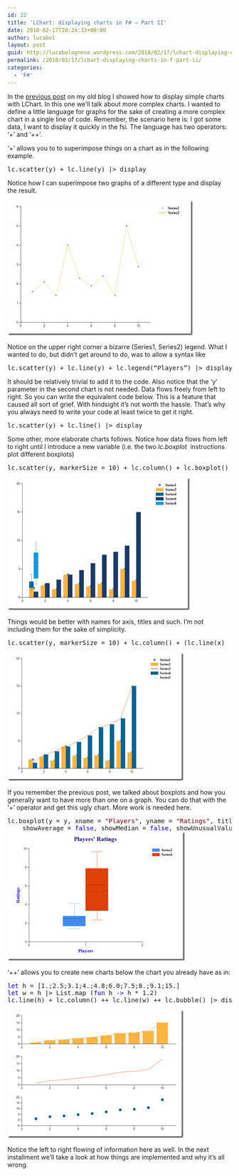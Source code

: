 ```yaml
---
id: 22
title: 'LChart: displaying charts in F# – Part II'
date: 2010-02-17T20:24:33+00:00
author: lucabol
layout: post
guid: http://lucabolognese.wordpress.com/2010/02/17/lchart-displaying-charts-in-f-part-ii/
permalink: /2010/02/17/lchart-displaying-charts-in-f-part-ii/
categories:
  - 'F#'
---
```

In the [previous post](/2010/02/17/lchart-displaying-charts-in-f-part-i) on my old blog I showed how to display simple charts with LChart. In this one we’ll talk about more complex charts. I wanted to define a little language for graphs for the sake of creating a more complex chart in a single line of code. Remember, the scenario here is: I got some data, I want to display it quickly in the fsi. The language has two operators: ‘+’ and ‘++’.

‘+’ allows you to to superimpose things on a chart as in the following example.

<pre class="code">lc.scatter(y) + lc.line(y) |&gt; display</pre>

Notice how I can superimpose two graphs of a different type and display the result.

[<img style="border-bottom:0;border-left:0;display:inline;border-top:0;border-right:0;" title="image" border="0" alt="image" src="/wp-content/uploads/2010/02/image_thumb.png" width="417" height="303" />](/wp-content/uploads/2010/02/image.png) 

Notice on the upper right corner a bizarre (Series1, Series2) legend. What I wanted to do, but didn’t get around to do, was to allow a syntax like

<pre class="code">lc.scatter(y) + lc.line(y) + lc.legend(“Players”) |&gt; display</pre>

It should be relatively trivial to add it to the code. Also notice that the ‘y’ parameter in the second chart is not needed. Data flows freely from left to right. So you can write the equivalent code below. This is a feature that caused all sort of grief. With hindsight it’s not worth the hassle. That’s why you always need to write your code at least twice to get it right.

<pre class="code">lc.scatter(y) + lc.line() |&gt; display </pre>



Some other, more elaborate charts follows. Notice how data flows from left to right until I introduce a new variable (i.e. the two _lc.boxplot&#160;_ instructions plot different boxplots)

<pre class="code">lc.scatter(y, markerSize = 10) + lc.column() + lc.boxplot() + lc.line()  + lc.column(x) + lc.boxplot()|&gt; display</pre>

[<img style="border-bottom:0;border-left:0;display:inline;border-top:0;border-right:0;" title="image" border="0" alt="image" src="/wp-content/uploads/2010/02/image_thumb1.png" width="410" height="298" />](/wp-content/uploads/2010/02/image1.png) 

Things would be better with names for axis, titles and such. I’m not including them for the sake of simplicity.

<pre class="code">lc.scatter(y, markerSize = 10) + lc.column() + (lc.line(x)  + lc.column()) + lc.scatter(markerSize = 20) |&gt; display</pre>

[<img style="border-bottom:0;border-left:0;display:inline;border-top:0;border-right:0;" title="image" border="0" alt="image" src="/wp-content/uploads/2010/02/image_thumb2.png" width="396" height="288" />](/wp-content/uploads/2010/02/image2.png) 

If you remember the previous post, we talked about boxplots and how you generally want to have more than one on a graph. You can do that with the ‘+’ operator and get this ugly chart. More work is needed here.

<pre class="code">lc.boxplot(y = y, xname = <span style="color:maroon;">"Players"</span>, yname = <span style="color:maroon;">"Ratings"</span>, title = <span style="color:maroon;">"Players' Ratings"</span>, color = Color.Blue, whiskerPercentile = 5, percentile = 30,
    showAverage = <span style="color:blue;">false</span>, showMedian = <span style="color:blue;">false</span>, showUnusualValues = <span style="color:blue;">true</span>) +  lc.boxplot(y = x) |&gt; display
<a href="/wp-content/uploads/2010/02/image4.png"><img style="border-bottom:0;border-left:0;display:inline;border-top:0;border-right:0;" title="image" border="0" alt="image" src="/wp-content/uploads/2010/02/image_thumb4.png" width="399" height="290" /></a> </pre>



‘++’ allows you to create new charts below the chart you already have as in:

<pre class="code"><span style="color:blue;">let </span>h = [1.;2.5;3.1;4.;4.8;6.0;7.5;8.;9.1;15.]
<span style="color:blue;">let </span>w = h |&gt; List.map (<span style="color:blue;">fun </span>h <span style="color:blue;">-&gt; </span>h * 1.2)
lc.line(h) + lc.column() ++ lc.line(w) ++ lc.bubble() |&gt; display</pre>



[<img style="border-bottom:0;border-left:0;display:inline;border-top:0;border-right:0;" title="image" border="0" alt="image" src="/wp-content/uploads/2010/02/image_thumb3.png" width="396" height="288" />](/wp-content/uploads/2010/02/image3.png) 

Notice the left to right flowing of information here as well. In the next installment we’ll take a look at how things are implemented and why it’s all wrong.